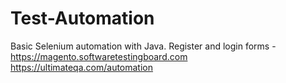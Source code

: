# Test-Automation
Basic Selenium automation with Java.
Register and login forms -
   https://magento.softwaretestingboard.com </br>
   https://ultimateqa.com/automation
      
